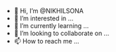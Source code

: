 - 👋 Hi, I’m @NIKHILSONA
- 👀 I’m interested in ...
- 🌱 I’m currently learning ...
- 💞️ I’m looking to collaborate on ...
- 📫 How to reach me ...

<!---
NIKHILSONA/NIKHILSONA is a ✨ special ✨ repository because its `README.md` (this file) appears on your GitHub profile.
You can click the Preview link to take a look at your changes.
--->
